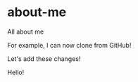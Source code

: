 # about-me
All about me

For example, I can now clone from GitHub!

Let's add these changes!

Hello!